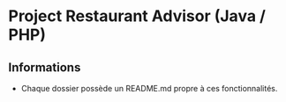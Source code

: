 # Project Restaurant Advisor (Java / PHP)

## Informations
+ Chaque dossier possède un README.md propre à ces fonctionnalités.

